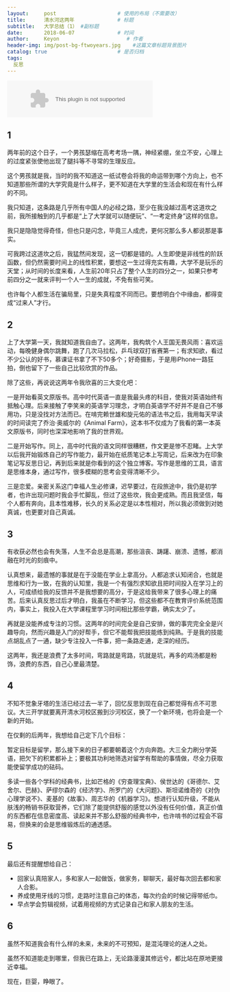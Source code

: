 ```yaml
---
layout:     post                    # 使用的布局（不需要改）
title:      清水河这两年              # 标题 
subtitle:   大学总结（1） #副标题
date:       2018-06-07              # 时间
author:     Keyon                      # 作者
header-img: img/post-bg-ftwoyears.jpg    #这篇文章标题背景图片
catalog: true                       # 是否归档
tags:
  反思
---
```


<embed src="//music.163.com/style/swf/widget.swf?sid=4909213&type=2&auto=1&width=320&height=66" width="340" height="86"  allowNetworking="all">

## 1
两年前的这个日子，一个男孩瑟缩在高考考场一隅，神经紧绷，坐立不安，心理上的过度紧张使他出现了腿抖等不寻常的生理反应。

这个男孩就是我，当时的我不知道这一纸试卷会将我的命运带到哪个方向上，也不知道那些所谓的大学究竟是什么样子，更不知道在大学里的生活会和现在有什么样的不同。

我只知道，这条路是几乎所有中国人的必经之路，至少在我没越过高考这道坎之前，我所接触到的几乎都是“上了大学就可以随便玩”、“一考定终身”这样的信息。

我只是隐隐觉得奇怪，但也只是闪念，毕竟三人成虎，更何况那么多人都说那是事实。

可我跨过这道坎之后，我猛然间发现，这一切都是错的。人生即使是非线性的阶跃函数，但仍然需要时间上的线性积累，要想这一生过得充实有趣，大学不是玩乐的天堂；从时间的长度来看，人生前20年只占了整个人生的四分之一，如果只参考前四分之一就来评判一个人一生的成就，不免有些可笑。

也许每个人都生活在骗局里，只是失真程度不同而已。要想明白个中缘由，都得变成“过来人”才行。

## 2
上了大学第一天，我就知道我自由了。这两年，我构筑个人王国无畏风雨：喜欢运动，每晚健身偶尔跳舞，跑了几次马拉松，乒乓球双打省赛第一；有求知欲，看过不少公认的好书，慕课证书拿了不下50多个；好奇摄影，于是用iPhone一路狂拍，倒也留下了一些自己比较欣赏的作品。

除了这些，再说说这两年令我欣喜的三大变化吧：

一是开始看英文原版书。高中时代英语一直是我最头疼的科目，使我对英语始终有抵触心理。后来接触了李笑来的英语学习理念，才明白英语学不好并不是自己不够用功，只是没找对方法而已。在啃完赖世雄和旋元佑的语法书之后，我用每天早读的时间读完了乔治·奥威尔的《Animal Farm》，这本书不仅成为了我看的第一本英文原版书，同时也深深地影响了我的世界观。

二是开始写作。同上，高中时代我的语文同样很糟糕，作文更是惨不忍睹。上大学以后我开始锻炼自己的写作能力，最开始在纸质笔记本上写周记，后来改为在印象笔记写反思日记，再到后来就是你看到的这个独立博客。写作是思维的工具，语言是思维本身，通过写作，很多模糊的思考会变得清晰不少。

三是恋爱。亲密关系这门幸福人生必修课，迟早要过，在段旅途中，我仍是初学者，也许出现问题时我会手忙脚乱，但过了这些坎，我会更成熟。而且我坚信，每个人都有奔向，且本性难移，长久的关系必定是以本性相对，所以我必须做到对她真诚，也更要对自己真诚。

## 3
有收获必然也会有失落，人生不会总是高潮，那些沮丧、踌躇、崩溃、遗憾，都消融在时光的刻痕中。

认真想来，最遗憾的事就是在于没能在学业上拿高分。人都追求认知闭合，也就是思维和行为一致，在我的认知里，我是一个有强烈求知欲且把时间投入在学习上的人，可成绩给我的反馈并不是我想要的高分，于是这给我带来了很多心理上的痛苦。后来认真反思过后才明白，我虽在不断学习，但这些都不在教育评价系统范围内，事实上，我投入在大学课程里学习时间相比那些学霸，确实太少了。

再就是没能养成专注的习惯。这两年的时间完全是自己安排，做的事完完全全是兴趣导向，然而兴趣是入门的好帮手，但它不能帮我把技能练到纯熟。于是我的技能点胡乱点了一通，缺少专注投入一件事，把一条路走通，走深的经历。

这两年，我还是浪费了太多时间，弯路就是弯路，坑就是坑，再多的鸡汤都是粉饰，浪费的东西，自己心里最清楚。

## 4
不知不觉象牙塔的生活已经过去一半了，回忆反思到现在自己都觉得有点不可思议。大三开学就要离开清水河校区搬到沙河校区，换了一个新环境，也将会是一个新的开始。

在仅剩的后两年，我想给自己定下几个目标：

暂定目标是留学，那么接下来的日子都要朝着这个方向奔跑。大三全力刷分学英语，把欠下的积累都补上；要极其功利地筛选对留学有帮助的事情做，尽全力获取能使留学成功的砝码。

多读一些各个学科的经典书，比如芒格的《穷查理宝典》、侯世达的《哥德尔、艾舍尔、巴赫》、萨缪尔森的《经济学》、所罗门的《大问题》、斯坦诺维奇的《对伪心理学说不》、麦基的《故事》、周志华的《机器学习》。想进行认知升级，不能从肤浅的畅销书获取营养，它们除了能提供舒服的感觉以外没有任何价值，真正价值的东西都在信息密度高、读起来并不那么舒服的经典书中，也许啃书的过程会不容易，但换来的会是思维锻炼后的通透感。

## 5
最后还有提醒想给自己：

* 回家认真陪家人，多和家人一起做饭，做家务，聊聊天，最好每次回去都和家人合影。
* 养成使用牙线的习惯，走路时注意自己的体态，每次约会的时候记得带纸巾。
* 早点学会剪辑视频，试着用视频的方式记录自己和家人朋友的生活。

## 6
虽然不知道我会有什么样的未来，未来的不可预知，是混沌理论的迷人之处。

虽然不知道能走到哪里，但我已在路上，无论路漫漫其修远兮，都比站在原地更接近幸福。

现在，巨婴，睁眼了。